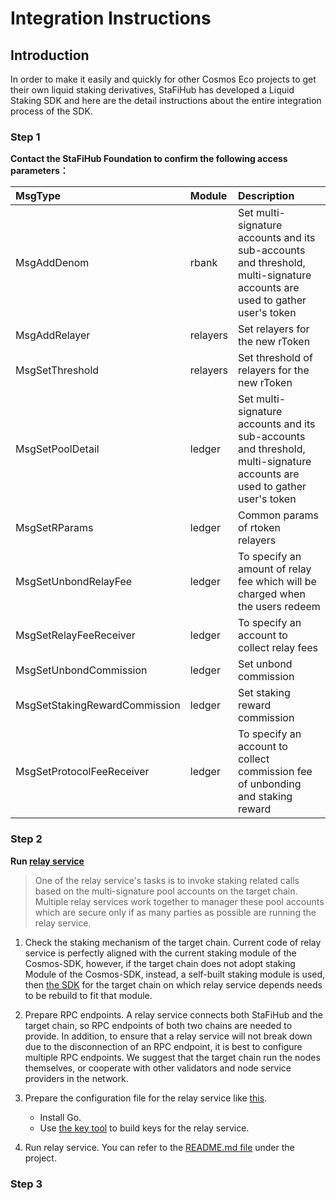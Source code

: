 # Integration Instructions

## Introduction
In order to make it easily and quickly for other Cosmos Eco projects to get their own liquid staking derivatives, StaFiHub has developed a Liquid Staking SDK and here are the detail instructions about the entire integration process of the SDK.

### Step 1
**Contact the StaFiHub Foundation to confirm the following access parameters：**

|MsgType    |Module    | Description |
| :------------ | :------------ | :------------ |
|MsgAddDenom   | rbank | Set multi-signature accounts and its sub-accounts and threshold, multi-signature accounts are used to  gather user's token|
|MsgAddRelayer   | relayers | Set relayers for the new rToken|
|MsgSetThreshold   | relayers | Set threshold of relayers for the new rToken|
|MsgSetPoolDetail   | ledger | Set multi-signature accounts and its sub-accounts and threshold, multi-signature accounts are used to  gather user's token|
|MsgSetRParams    | ledger   | Common params of rtoken relayers |
|MsgSetUnbondRelayFee   | ledger | To specify an amount of relay fee which will be charged when the users redeem |
|MsgSetRelayFeeReceiver   | ledger | To specify an account to collect relay fees  |
|MsgSetUnbondCommission   | ledger | Set unbond commission  |
|MsgSetStakingRewardCommission   | ledger | Set staking reward commission  |
|MsgSetProtocolFeeReceiver   | ledger | To specify an account to collect commission fee of unbonding and staking reward  |

### Step 2
**Run [relay service](https://github.com/stafihub/rtoken-relay-core)**
> One of the relay service's tasks is to invoke staking related calls based on the multi-signature pool accounts on the target chain. Multiple relay services work together to manager these pool accounts which are secure only if as many parties as possible are running the relay service.

1. Check the staking mechanism of the target chain. Current code of relay service  is perfectly aligned with the current staking module of the Cosmos-SDK, however, if the target chain does not adopt staking Module of the Cosmos-SDK, instead, a self-built staking module is used, then [the SDK](https://github.com/stafihub/cosmos-relay-sdk) for the target chain on which relay service depends needs to be rebuild to fit that module.

2. Prepare RPC endpoints.
   A relay service connects both StaFiHub and the target chain, so RPC endpoints of both two chains are needed to provide. In addition, to ensure that a relay service will not break down due to the disconnection of an RPC endpoint, it is best to configure multiple RPC endpoints. We suggest that the target chain run the nodes themselves, or cooperate with other validators and node service providers in the network.
   
3. Prepare the configuration file for the relay service like [this](https://github.com/stafihub/rtoken-relay-core/blob/main/config_template_stafihub_cosmoshub.json).

    - Install Go.
    - Use [the key tool](https://github.com/stafihub/rtoken-relay-core/tree/main/cmd/keytool) to build keys for the relay service.

4. Run relay service. You can refer to the [README.md file](https://github.com/stafihub/rtoken-relay-core/blob/main/README.md) under the project.

### Step 3






